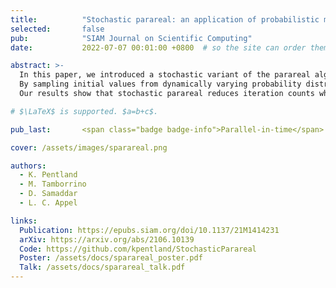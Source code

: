 ```yaml
---
title:          "Stochastic parareal: an application of probabilistic methods to time-parallelisation"
selected:       false
pub:            "SIAM Journal on Scientific Computing"
date:           2022-07-07 00:01:00 +0800  # so the site can order them correctly

abstract: >-
  In this paper, we introduced a stochastic variant of the parareal algorithm to speed up its convergence when solving time-dependent differential equations. 
  By sampling initial values from dynamically varying probability distributions and selecting the smoothest trajectories in time, the algorithm converges in fewer iterations compared to the traditional deterministic approach. 
  Our results show that stochastic parareal reduces iteration counts while maintaining accuracy, with potential to capture uncertainty in the solution.

# $\LaTeX$ is supported. $a=b+c$.

pub_last:       <span class="badge badge-info">Parallel-in-time</span> <span class="badge badge-info">Parareal</span> <span class="badge badge-info">Probabilistic numerics</span>

cover: /assets/images/sparareal.png

authors:
  - K. Pentland
  - M. Tamborrino
  - D. Samaddar
  - L. C. Appel

links:
  Publication: https://epubs.siam.org/doi/10.1137/21M1414231
  arXiv: https://arxiv.org/abs/2106.10139
  Code: https://github.com/kpentland/StochasticParareal
  Poster: /assets/docs/sparareal_poster.pdf
  Talk: /assets/docs/sparareal_talk.pdf
---
```



